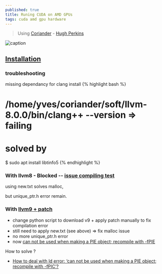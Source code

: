 ```yaml
---
published: true
title: Runing CUDA on AMD GPUs
tags: cuda amd gpu hardware
---
```

> Using [Coriander](https://github.com/hughperkins/coriander) - [Hugh Perkins](https://stackoverflow.com/a/44448201/51386)

![caption](https://github.com/hughperkins/coriander/raw/master/doc/img/kernelcompilation.png?raw=true)

## [Installation](https://github.com/hughperkins/coriander/blob/master/doc/installation.md)

### troubleshooting

missing dependancy for clang install
{% highlight bash %}
# /home/yves/coriander/soft/llvm-8.0.0/bin/clang++ --version => failing
# solved by
$ sudo apt install libtinfo5
{% endhighlight %}

### With llvm8 - Blocked -- [issue compiling test](https://github.com/hughperkins/coriander/issues/85)

using new.txt solves malloc,

but unique_ptr.h error remain.

### With [llvm9 + patch](https://github.com/hughperkins/coriander/issues/96)

- change python script to download v9 + apply patch manually to fix compilation error
- still need to apply new.txt (see above) => fix malloc issue
- no more unique_ptr.h error
- now [can not be used when making a PIE object; recompile with -fPIE](https://github.com/hughperkins/coriander/issues/101)

How to solve ?
- [How to deal with ld error: ‘can not be used when making a PIE object; recompile with -fPIC’? ](https://discourse.cmake.org/t/how-to-deal-with-ld-error-can-not-be-used-when-making-a-pie-object-recompile-with-fpic/2509)
